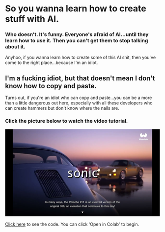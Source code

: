 # So you wanna learn how to create stuff with AI.

### Who doesn't. It's funny. Everyone's afraid of AI...until they learn how to use it. Then you can't get them to stop talking about it.

Anyhoo, if you wanna learn how to create some of this AI shit, then you've come to the right place...because I'm an idiot.

## I'm a fucking idiot, but that doesn't mean I don't know how to copy and paste.

Turns out, if you're an idiot who can copy and paste...you can be a more than a little dangerous out here, especially with all these developers who can create hammers but don't know where the nails are.

### Click the picture below to watch the video tutorial.

[![Watch the video](https://github.com/unicornlaunching/weaviate-tutorials/blob/main/youtubethumbnailfortutorial.jpeg?raw=true)](https://www.youtube.com/watch?v=HRLVDHU_FVA)

[Click here](https://github.com/unicornlaunching/weaviate-tutorials/blob/main/ai_quickstart_weaviate_starting_from_scratch.ipynb") to see the code. You can click 'Open in Colab' to begin.
